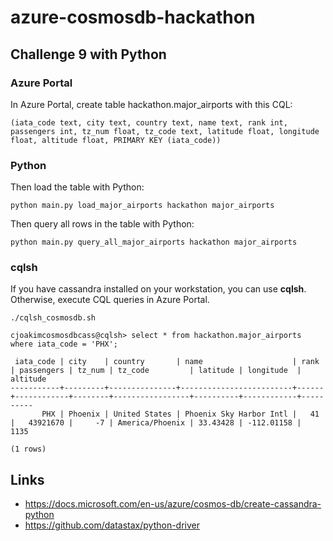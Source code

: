 # azure-cosmosdb-hackathon

## Challenge 9 with Python

### Azure Portal

In Azure Portal, create table hackathon.major_airports with this CQL:
```
(iata_code text, city text, country text, name text, rank int, passengers int, tz_num float, tz_code text, latitude float, longitude float, altitude float, PRIMARY KEY (iata_code)) 
```

### Python

Then load the table with Python:
```
python main.py load_major_airports hackathon major_airports
```

Then query all rows in the table with Python:
```
python main.py query_all_major_airports hackathon major_airports
```

### cqlsh

If you have cassandra installed on your workstation, you can use **cqlsh**.
Otherwise, execute CQL queries in Azure Portal.

```
./cqlsh_cosmosdb.sh

cjoakimcosmosdbcass@cqlsh> select * from hackathon.major_airports where iata_code = 'PHX';

 iata_code | city    | country       | name                    | rank | passengers | tz_num | tz_code         | latitude | longitude  | altitude
-----------+---------+---------------+-------------------------+------+------------+--------+-----------------+----------+------------+----------
       PHX | Phoenix | United States | Phoenix Sky Harbor Intl |   41 |   43921670 |     -7 | America/Phoenix | 33.43428 | -112.01158 |     1135

(1 rows)
```

## Links

- https://docs.microsoft.com/en-us/azure/cosmos-db/create-cassandra-python
- https://github.com/datastax/python-driver
